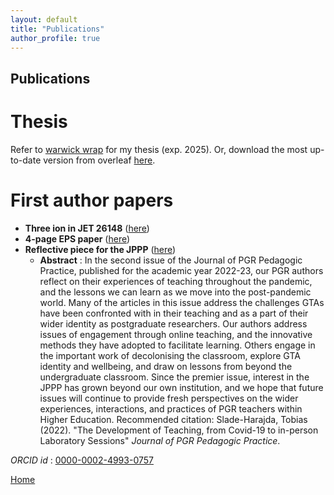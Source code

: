 ```yaml
---
layout: default
title: "Publications"
author_profile: true
---
```


## Publications


Thesis
======
Refer to [warwick wrap](https://wrap.warwick.ac.uk) for my thesis (exp. 2025). Or, download the most up-to-date version from overleaf [here](https://www.overleaf.com/download/project/641831a645139c7918c2111d/build/18b66e1fa90-912c7f0974d5943c/output/output.pdf?compileGroup=priority&clsiserverid=clsi-pre-emp-c2d-c-f-x9f2&enable_pdf_caching=true&popupDownload=true).


First author papers
======
- **Three ion in JET 26148** ([here](./assets/img/nyp.png))
- **4-page EPS paper** ([here](./assets/data/4-page-EPS.pdf))
- **Reflective piece for the JPPP** ([here](./assets/data/reflective-piece-tobias.pdf))
	- **Abstract** : In the second issue of the Journal of PGR Pedagogic Practice, published for the academic year 2022-23, our PGR authors reflect on their experiences of teaching throughout the pandemic, and the lessons we can learn as we move into the post-pandemic world. Many of the articles in this issue address the challenges GTAs have been confronted with in their teaching and as a part of their wider identity as postgraduate researchers. Our authors address issues of engagement through online teaching, and the innovative methods they have adopted to facilitate learning. Others engage in the important work of decolonising the classroom, explore GTA identity and wellbeing, and draw on lessons from beyond the undergraduate classroom. Since the premier issue, interest in the JPPP has grown beyond our own institution, and we hope that future issues will continue to provide fresh perspectives on the wider experiences, interactions, and practices of PGR teachers within Higher Education. Recommended citation: Slade-Harajda, Tobias (2022). "The Development of Teaching, from Covid-19 to in-person Laboratory Sessions" <i>Journal of PGR Pedagogic Practice</i>.


_ORCID id_ : [0000-0002-4993-0757](https://orcid.org/0000-0002-4993-0757)


[Home](./)
